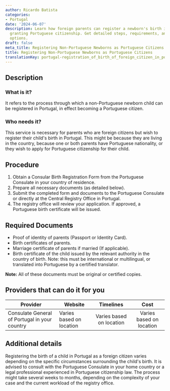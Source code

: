 ```yaml
---
author: Ricardo Batista
categories:
- Portugal
date: '2024-06-07'
description: Learn how foreign parents can register a newborn's birth in Portugal,
  granting Portuguese citizenship. Get detailed steps, requirements, and provider
  options.
draft: false
meta_title: Registering Non-Portuguese Newborns as Portuguese Citizens
title: Registering Non-Portuguese Newborns as Portuguese Citizens
translationKey: portugal-registration_of_birth_of_foreign_citizen_in_portugal
---
```



## Description
### What is it?
It refers to the process through which a non-Portuguese newborn child can be registered in Portugal, in effect becoming a Portuguese citizen.
### Who needs it?
This service is necessary for parents who are foreign citizens but wish to register their child's birth in Portugal. This might be because they are living in the country, because one or both parents have Portuguese nationality, or they wish to apply for Portuguese citizenship for their child. 

## Procedure
1. Obtain a Consular Birth Registration Form from the Portuguese Consulate in your country of residence.
2. Prepare all necessary documents (as detailed below).
3. Submit the completed form and documents to the Portuguese Consulate or directly at the Central Registry Office in Portugal.
4. The registry office will review your application. If approved, a Portuguese birth certificate will be issued.

## Required Documents
- Proof of identity of parents (Passport or Identity Card).
- Birth certificates of parents.
- Marriage certificate of parents if married (If applicable).
- Birth certificate of the child issued by the relevant authority in the country of birth. Note: this must be international or multilingual, or translated into Portuguese by a certified translator.

**Note:** All of these documents must be original or certified copies.

## Providers that can do it for you

| Provider          |     Website            |     Timelines     |       Cost       |
| --------------- | ----------------- |  :-------------: | :------------: |
| Consulate General of Portugal in your country | Varies based on location | Varies based on location  | Varies based on location |

## Additional details
Registering the birth of a child in Portugal as a foreign citizen varies depending on the specific circumstances surrounding the child's birth. It is advised to consult with the Portuguese Consulate in your home country or a legal professional experienced in Portuguese citizenship law. The process might take several weeks to months, depending on the complexity of your case and the current workload of the registry office.